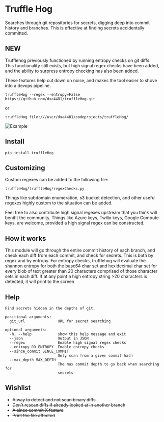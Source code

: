 # Truffle Hog
Searches through git repositories for secrets, digging deep into commit history and branches. This is effective at finding secrets accidentally committed.

## NEW
Trufflehog previously functioned by running entropy checks on git diffs. This functionality still exists, but high signal regex checks have been added, and the ability to surpress entropy checking has also been added.

These features help cut down on noise, and makes the tool easier to shove into a devops pipeline.


```
truffleHog --regex --entropy=False https://github.com/dxa4481/truffleHog.git
```

or

```
truffleHog file:///user/dxa4481/codeprojects/truffleHog/
```

![Example](https://i.imgur.com/YAXndLD.png)

## Install
```
pip install truffleHog
```

## Customizing

Custom regexes can be added to the following file:
```
truffleHog/truffleHog/regexChecks.py
```
Things like subdomain enumeration, s3 bucket detection, and other useful regexes highly custom to the situation can be added.

Feel free to also contribute high signal regexes upstream that you think will benifit the community. Things like Azure keys, Twilio keys, Google Compute keys, are welcome, provided a high signal regex can be constructed.

## How it works
This module will go through the entire commit history of each branch, and check each diff from each commit, and check for secrets. This is both by regex and by entropy. For entropy checks, trufflehog will evaluate the shannon entropy for both the base64 char set and hexidecimal char set for every blob of text greater than 20 characters comprised of those character sets in each diff. If at any point a high entropy string >20 characters is detected, it will print to the screen.

## Help

```
Find secrets hidden in the depths of git.

positional arguments:
  git_url               URL for secret searching

optional arguments:
  -h, --help            show this help message and exit
  --json                Output in JSON
  --regex               Enable high signal regex checks
  --entropy DO_ENTROPY  Enable entropy checks
  --since_commit SINCE_COMMIT
                        Only scan from a given commit hash
  --max_depth MAX_DEPTH
                        The max commit depth to go back when searching for
                        secrets
```

## Wishlist

- ~~A way to detect and not scan binary diffs~~
- ~~Don't rescan diffs if already looked at in another branch~~
- ~~A since commit X feature~~
- ~~Print the file affected~~

